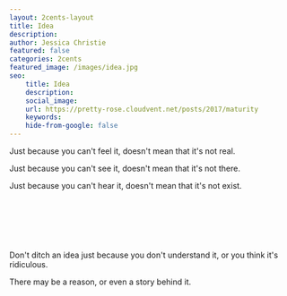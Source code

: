 ```yaml
---
layout: 2cents-layout
title: Idea
description: 
author: Jessica Christie
featured: false
categories: 2cents
featured_image: /images/idea.jpg
seo: 
    title: Idea
    description: 
    social_image: 
    url: https://pretty-rose.cloudvent.net/posts/2017/maturity
    keywords: 
    hide-from-google: false
---
```

Just because you can't feel it, doesn't mean that it's not real.

Just because you can't see it, doesn't mean that it's not there.

Just because you can't hear it, doesn't mean that it's not exist.

&nbsp;

&nbsp;

&nbsp;

Don't ditch an idea just because you don't understand it, or you think it's ridiculous.

There may be a reason, or even a story behind it.

&nbsp;

&nbsp;

&nbsp;

